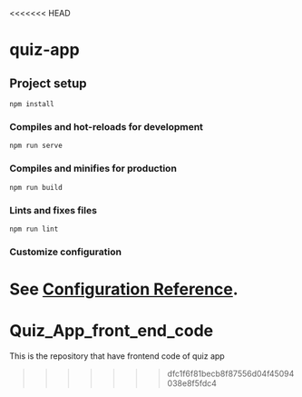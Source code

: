 <<<<<<< HEAD
# quiz-app

## Project setup
```
npm install
```

### Compiles and hot-reloads for development
```
npm run serve
```

### Compiles and minifies for production
```
npm run build
```

### Lints and fixes files
```
npm run lint
```

### Customize configuration
See [Configuration Reference](https://cli.vuejs.org/config/).
=======
# Quiz_App_front_end_code
This is the repository that have frontend code of quiz app 
>>>>>>> dfc1f6f81becb8f87556d04f45094038e8f5fdc4
